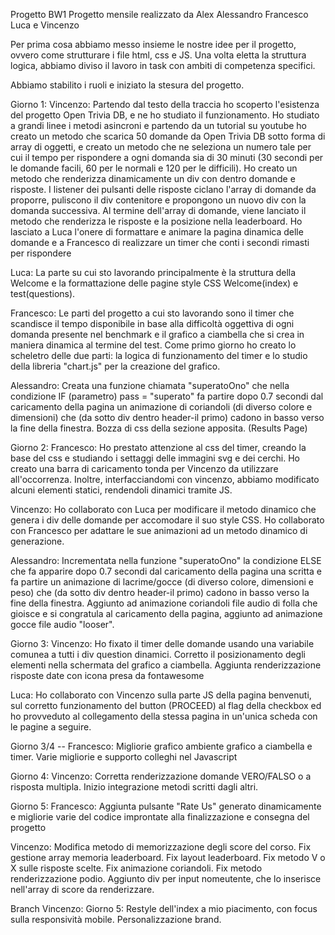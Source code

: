 Progetto BW1 Progetto mensile realizzato da Alex Alessandro Francesco Luca e Vincenzo

Per prima cosa abbiamo messo insieme le nostre idee per il progetto, ovvero come strutturare i file html, css e JS. Una volta eletta la struttura logica, abbiamo diviso il lavoro in task con ambiti di competenza specifici.

Abbiamo stabilito i ruoli e iniziato la stesura del progetto.

Giorno 1:
Vincenzo: Partendo dal testo della traccia ho scoperto l'esistenza del progetto Open Trivia DB, e ne ho studiato il funzionamento. Ho studiato a grandi linee i metodi asincroni e partendo da un tutorial su youtube ho creato un metodo che scarica 50 domande da Open Trivia DB sotto forma di array di oggetti, e creato un metodo che ne seleziona un numero tale per cui il tempo per rispondere a ogni domanda sia di 30 minuti (30 secondi per le domande facili, 60 per le normali e 120 per le difficili). Ho creato un metodo che renderizza dinamicamente un div con dentro domande e risposte. I listener dei pulsanti delle risposte ciclano l'array di domande da proporre, puliscono il div contenitore e propongono un nuovo div con la domanda successiva. Al termine dell'array di domande, viene lanciato il metodo che renderizza le risposte e la posizione nella leaderboard. Ho lasciato a Luca l'onere di formattare e animare la pagina dinamica delle domande e a Francesco di realizzare un timer che conti i secondi rimasti per rispondere

Luca: La parte su cui sto lavorando principalmente è la struttura della Welcome e la formattazione delle pagine style CSS Welcome(index) e test(questions).

Francesco: Le parti del progetto a cui sto lavorando sono il timer che scandisce il tempo disponibile in base alla difficoltà oggettiva di ogni domanda presente nel benchmark e il grafico a ciambella che si crea in maniera dinamica al termine del test. Come primo giorno ho creato lo scheletro delle due parti: la logica di funzionamento del timer e lo studio della libreria "chart.js" per la creazione del grafico.

Alessandro: Creata una funzione chiamata "superatoOno" che nella condizione IF (parametro) pass = "superato" fa partire dopo 0.7 secondi dal caricamento della pagina un animazione di coriandoli (di diverso colore e dimensioni) che (da sotto div dentro header-il primo) cadono in basso verso la fine della finestra. Bozza di css della sezione apposita. (Results Page)

Giorno 2:
Francesco: Ho prestato attenzione al css del timer, creando la base del css e studiando i settaggi delle immagini svg e dei cerchi. Ho creato una barra di caricamento tonda per Vincenzo da utilizzare all'occorrenza. Inoltre, interfacciandomi con vincenzo, abbiamo modificato alcuni elementi statici, rendendoli dinamici tramite JS.

Vincenzo: Ho collaborato con Luca per modificare il metodo dinamico che genera i div delle domande per accomodare il suo style CSS. Ho collaborato con Francesco per adattare le sue animazioni ad un metodo dinamico di generazione.

Alessandro: Incrementata nella funzione "superatoOno" la condizione ELSE che fa apparire dopo 0.7 secondi dal caricamento della pagina una scritta e fa partire un animazione di lacrime/gocce (di diverso colore, dimensioni e peso) che (da sotto div dentro header-il primo) cadono in basso verso la fine della finestra. Aggiunto ad animazione coriandoli file audio di folla che gioisce e si congratula al caricamento della pagina, aggiunto ad animazione gocce file audio "looser".

Giorno 3:
Vincenzo: Ho fixato il timer delle domande usando una variabile comunea a tutti i div question dinamici. Corretto il posizionamento degli elementi nella schermata del grafico a ciambella. Aggiunta renderizzazione risposte date con icona presa da fontawesome

Luca: Ho collaborato con Vincenzo sulla parte JS della pagina benvenuti, sul corretto funzionamento del button (PROCEED) al flag della checkbox ed ho provveduto al collegamento della stessa pagina in un'unica scheda con le pagine a seguire.

Giorno 3/4 -- Francesco:
Migliorie grafico ambiente grafico a ciambella e timer. Varie migliorie e supporto colleghi nel Javascript

Giorno 4:
Vincenzo: Corretta renderizzazione domande VERO/FALSO o a risposta multipla. Inizio integrazione metodi scritti dagli altri.

Giorno 5:
Francesco: Aggiunta pulsante "Rate Us" generato dinamicamente e migliorie varie del codice improntate alla finalizzazione e consegna del progetto

Vincenzo: Modifica metodo di memorizzazione degli score del corso. Fix gestione array memoria leaderboard. Fix layout leaderboard. Fix metodo V o X sulle risposte scelte. Fix animazione coriandoli. Fix metodo renderizzazione podio. Aggiunto div per input nomeutente, che lo inserisce nell'array di score da renderizzare. 

Branch Vincenzo:
Giorno 5: Restyle dell'index a mio piacimento, con focus sulla responsività mobile. Personalizzazione brand. 